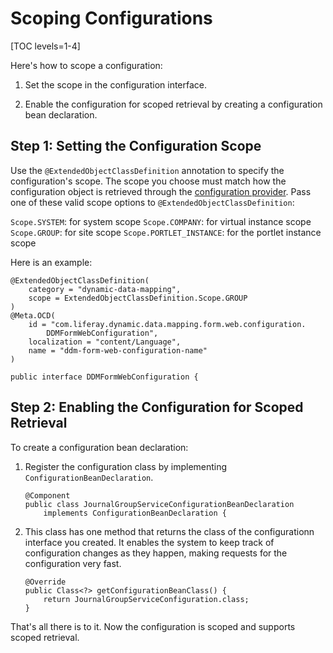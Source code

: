 # Scoping Configurations [](id=scoping-configurations)

[TOC levels=1-4]

Here's how to scope a configuration: 

1.  Set the scope in the configuration interface.

2.  Enable the configuration for scoped retrieval by creating a configuration
    bean declaration.

## Step 1: Setting the Configuration Scope [](id=step-1-setting-the-configuration-scope)

Use the `@ExtendedObjectClassDefinition` annotation to specify the
configuration's scope. The scope you choose must match how the configuration
object is retrieved through the [configuration
provider](/develop/tutorials/-/knowledge_base/7-1/reading-configuration-values-from-a-configuration-provider).
Pass one of these valid scope options to `@ExtendedObjectClassDefinition`:

`Scope.SYSTEM`: for system scope
`Scope.COMPANY`: for virtual instance scope
`Scope.GROUP`: for site scope
`Scope.PORTLET_INSTANCE`: for the portlet instance scope

Here is an example:

    @ExtendedObjectClassDefinition(
        category = "dynamic-data-mapping",
        scope = ExtendedObjectClassDefinition.Scope.GROUP
    )
    @Meta.OCD(
        id = "com.liferay.dynamic.data.mapping.form.web.configuration.
            DDMFormWebConfiguration",
        localization = "content/Language", 
        name = "ddm-form-web-configuration-name"
    )

    public interface DDMFormWebConfiguration {

## Step 2: Enabling the Configuration for Scoped Retrieval [](id=enabling-the-configuration-for-scoped-retrieval)

To create a configuration bean declaration:

1.  Register the configuration class by implementing `ConfigurationBeanDeclaration`.

        @Component
        public class JournalGroupServiceConfigurationBeanDeclaration
            implements ConfigurationBeanDeclaration {

2.  This class has one method that returns the class of the configurationn
    interface you created. It enables the system to keep track of configuration
    changes as they happen, making requests for the configuration very fast.

        @Override
        public Class<?> getConfigurationBeanClass() {
            return JournalGroupServiceConfiguration.class;
        }

That's all there is to it. Now the configuration is scoped and supports scoped
retrieval.
